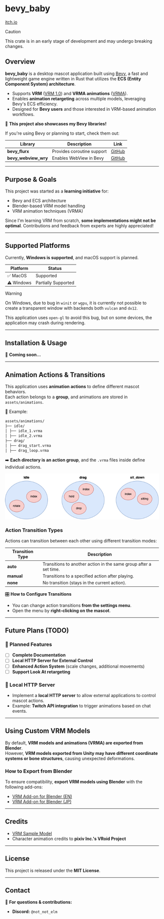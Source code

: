 # bevy_baby

[itch.io](https://notelm.itch.io/bevy-baby)

> [!CAUTION]
> This crate is in an early stage of development and may undergo breaking changes.

## **Overview**

**bevy_baby** is a desktop mascot application built using [Bevy](https://github.com/bevyengine/bevy), a fast and
lightweight game engine written in Rust that utilizes the **ECS (Entity Component System) architecture**.

- Supports **VRM** ([VRM 1.0](https://vrm.dev/en/vrm1/)) and **VRMA animations** ([VRMA](https://vrm.dev/en/vrma/)).
- Enables **animation retargeting** across multiple models, leveraging Bevy's ECS efficiency.
- Designed for **Bevy users** and those interested in VRM-based animation workflows.

🚀 **This project also showcases my Bevy libraries!**

If you're using Bevy or planning to start, check them out:

| Library              | Description                | Link                                                       |
|----------------------|----------------------------|------------------------------------------------------------|
| **bevy_flurx**       | Provides coroutine support | [GitHub](https://github.com/not-elm/bevy_flurx)            | 
| **bevy_webview_wry** | Enables WebView in Bevy    | [GitHub](https://github.com/not-elm/bevy_webview_projects) |

---

## **Purpose & Goals**

This project was started as a **learning initiative** for:

- Bevy and ECS architecture
- Blender-based VRM model handling
- VRM animation techniques (VRMA)

Since I'm learning VRM from scratch, **some implementations might not be optimal**. Contributions and feedback from
experts are highly appreciated!

---

## **Supported Platforms**

Currently, **Windows is supported**, and macOS support is planned.

| Platform   | Status              |
|------------|---------------------|
| ✅ MacOS    | Supported           |
| ⚠️ Windows | Partially Supported |

> [!WARNING]
> On Windows, due to bug in `winit` or `wgpu`,
> it is currently not possible to create a transparent window with backends both `vulcan` and `dx12`.

This application uses `open-gl` to avoid this bug, but on some devices, the application may crash during rendering.

---

## **Installation & Usage**

🚧 **Coming soon...**

---

## **Animation Actions & Transitions**

This application uses **animation actions** to define different mascot behaviors.  
Each action belongs to a **group**, and animations are stored in `assets/animations`.

📂 Example:

```
assets/animations/
├── idle/
│ ├── idle_1.vrma
│ ├── idle_2.vrma
├── drag/
│ ├── drag_start.vrma
│ ├── drag_loop.vrma
```

➡️ **Each directory is an action group**, and the `.vrma` files inside define individual actions.

![action_group](./docs/action_group.drawio.png)

### **Action Transition Types**

Actions can transition between each other using different transition modes:

| Transition Type | Description                                                       |
|-----------------|-------------------------------------------------------------------|
| **auto**        | Transitions to another action in the same group after a set time. |
| **manual**      | Transitions to a specified action after playing.                  |
| **none**        | No transition (stays in the current action).                      |

🎛️ **How to Configure Transitions**

- You can change action transitions **from the settings menu**.
- Open the menu by **right-clicking on the mascot**.

---

## **Future Plans (TODO)**

### **📌 Planned Features**

- [ ] **Complete Documentation**
- [ ] **Local HTTP Server for External Control**
- [ ] **Enhanced Action System** (scale changes, additional movements)
- [ ] **Support Look At retargeting**

### **📡 Local HTTP Server**

- Implement a **local HTTP server** to allow external applications to control mascot actions.
- Example: **Twitch API integration** to trigger animations based on chat events.

---

## **Using Custom VRM Models**

By default, **VRM models and animations (VRMA) are exported from Blender**.  
However, **VRM models exported from Unity may have different coordinate systems or bone structures**, causing unexpected
deformations.

### **How to Export from Blender**

To ensure compatibility, **export VRM models using Blender** with the following add-ons:

- [VRM Add-on for Blender (EN)](https://vrm-addon-for-blender.info/en/)
- [VRM Add-on for Blender (JP)](https://vrm-addon-for-blender.info/jp/)

---

## **Credits**

- [VRM Sample Model](https://vroid.pixiv.help/hc/ja/articles/4402394424089-AvatarSample-A-Z)
- Character animation credits to **pixiv Inc.'s VRoid Project**

---

## **License**

This project is released under the **MIT License**.

---

## **Contact**

📢 **For questions & contributions:**

- **Discord:** `@not_not_elm`